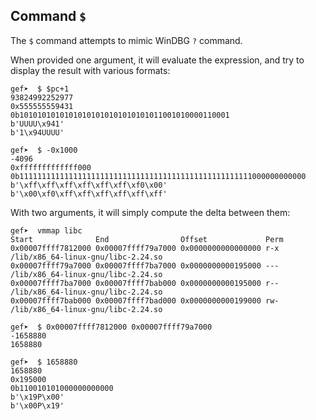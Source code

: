 ## Command `$`

The `$` command attempts to mimic WinDBG `?` command.

When provided one argument, it will evaluate the expression, and try to display
the result with various formats:

```
gef➤  $ $pc+1
93824992252977
0x555555559431
0b10101010101010101010101010101011001010000110001
b'UUUU\x941'
b'1\x94UUUU'

gef➤  $ -0x1000
-4096
0xfffffffffffff000
0b1111111111111111111111111111111111111111111111111111000000000000
b'\xff\xff\xff\xff\xff\xff\xf0\x00'
b'\x00\xf0\xff\xff\xff\xff\xff\xff'
```

With two arguments, it will simply compute the delta between them:

```
gef➤  vmmap libc
Start              End                Offset             Perm
0x00007ffff7812000 0x00007ffff79a7000 0x0000000000000000 r-x /lib/x86_64-linux-gnu/libc-2.24.so
0x00007ffff79a7000 0x00007ffff7ba7000 0x0000000000195000 --- /lib/x86_64-linux-gnu/libc-2.24.so
0x00007ffff7ba7000 0x00007ffff7bab000 0x0000000000195000 r-- /lib/x86_64-linux-gnu/libc-2.24.so
0x00007ffff7bab000 0x00007ffff7bad000 0x0000000000199000 rw- /lib/x86_64-linux-gnu/libc-2.24.so

gef➤  $ 0x00007ffff7812000 0x00007ffff79a7000
-1658880
1658880

gef➤  $ 1658880
1658880
0x195000
0b110010101000000000000
b'\x19P\x00'
b'\x00P\x19'
```
